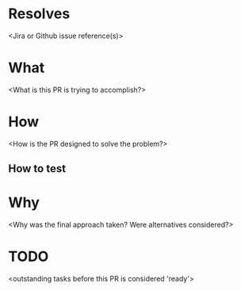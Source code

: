 # Resolves

<Jira or Github issue reference(s)>

# What

<What is this PR is trying to accomplish?>

# How

<How is the PR designed to solve the problem?>

## How to test

<instructions for verifying the changes specific to this PR>

# Why

<Why was the final approach taken? Were alternatives considered?>

# TODO

<outstanding tasks before this PR is considered 'ready'>